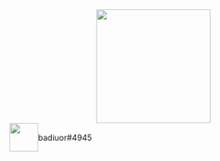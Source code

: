 <div id="header" align="center">
  <img src="https://media.giphy.com/media/LMiKBYcE5PI01Eow0Z/giphy.gif" width="200"/>
  <div style="display: flex; align-items: center;">
    <img src="./img/icons8-novo-logótipo-discord-48.png" height="50px">
    <span>badiuor#4945</span>
  </div>
</div>

<!--
**FelipeMielkeVieira/FelipeMielkeVieira** is a ✨ _special_ ✨ repository because its `README.md` (this file) appears on your GitHub profile.

Here are some ideas to get you started:

- 🔭 I’m currently working on ...
- 🌱 I’m currently learning ...
- 👯 I’m looking to collaborate on ...
- 🤔 I’m looking for help with ...
- 💬 Ask me about ...
- 📫 How to reach me: ...
- 😄 Pronouns: ...
- ⚡ Fun fact: ...
-->
